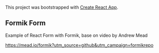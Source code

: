 This project was bootstrapped with [Create React App](https://github.com/facebook/create-react-app).

## Formik Form

Example of React Form with Formik, base on video by Andrew Mead

https://mead.io/formik?utm_source=github&utm_campaign=formikrepo
